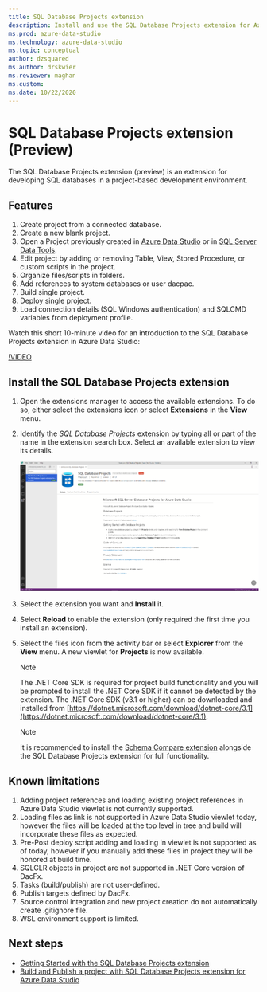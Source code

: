 ```yaml
---
title: SQL Database Projects extension
description: Install and use the SQL Database Projects extension for Azure Data Studio.
ms.prod: azure-data-studio
ms.technology: azure-data-studio
ms.topic: conceptual
author: dzsquared
ms.author: drskwier
ms.reviewer: maghan
ms.custom: 
ms.date: 10/22/2020
---
```


# SQL Database Projects extension (Preview)

The SQL Database Projects extension (preview) is an extension for developing SQL databases in a project-based development environment. 


## Features

1. Create project from a connected database.
2. Create a new blank project.
3. Open a Project previously created in [Azure Data Studio](sql-database-project-extension-getting-started.md) or in [SQL Server Data Tools](../../ssdt/sql-server-data-tools.md).
4. Edit project by adding or removing Table, View, Stored Procedure, or custom scripts in the project.
5. Organize files/scripts in folders.
6. Add references to system databases or user dacpac.
7. Build single project.
8. Deploy single project.
9. Load connection details (SQL Windows authentication) and SQLCMD variables from deployment profile.


Watch this short 10-minute video for an introduction to the SQL Database Projects extension in Azure Data Studio:

[!VIDEO](https://channel9.msdn.com/Shows/Data-Exposed/Build-SQL-Database-Projects-Easily-in-Azure-Data-Studio/player?WT.mc_id=dataexposed-c9-niner)

## Install the SQL Database Projects extension

1. Open the extensions manager to access the available extensions.  To do so, either select the extensions icon or select **Extensions** in the **View** menu.
2. Identify the *SQL Database Projects* extension by typing all or part of the name in the extension search box. Select an available extension to view its details.

   ![Install extension](media/sql-database-projects-extension/install-database-projects.png)

3. Select the extension you want and **Install** it.
4. Select **Reload** to enable the extension (only required the first time you install an extension).
5. Select the files icon from the activity bar or select **Explorer** from the **View** menu. A new viewlet for **Projects** is now available.

   > [!NOTE]
   > The .NET Core SDK is required for project build functionality and you will be prompted to install the .NET Core SDK if it cannot be detected by the extension.  The .NET Core SDK (v3.1 or higher) can be downloaded and installed from [https://dotnet.microsoft.com/download/dotnet-core/3.1](https://dotnet.microsoft.com/download/dotnet-core/3.1).

   > [!NOTE]
   > It is recommended to install the [Schema Compare extension](schema-compare-extension.md) alongside the SQL Database Projects extension for full functionality.

## Known limitations

1. Adding project references and loading existing project references in Azure Data Studio viewlet is not currently supported.
2. Loading files as link is not supported in Azure Data Studio viewlet today, however the files will be loaded at the top level in tree and build will incorporate these files as expected.
3. Pre-Post deploy script adding and loading in viewlet is not supported as of today, however if you manually add these files in project they will be honored at build time.
4. SQLCLR objects in project are not supported in .NET Core version of DacFx.
5. Tasks (build/publish) are not user-defined.
6. Publish targets defined by DacFx.
7. Source control integration and new project creation do not automatically create .gitignore file.
8. WSL environment support is limited.

## Next steps

- [Getting Started with the SQL Database Projects extension](sql-database-project-extension-getting-started.md)
- [Build and Publish a project with SQL Database Projects extension for Azure Data Studio](sql-database-project-extension-build.md)
